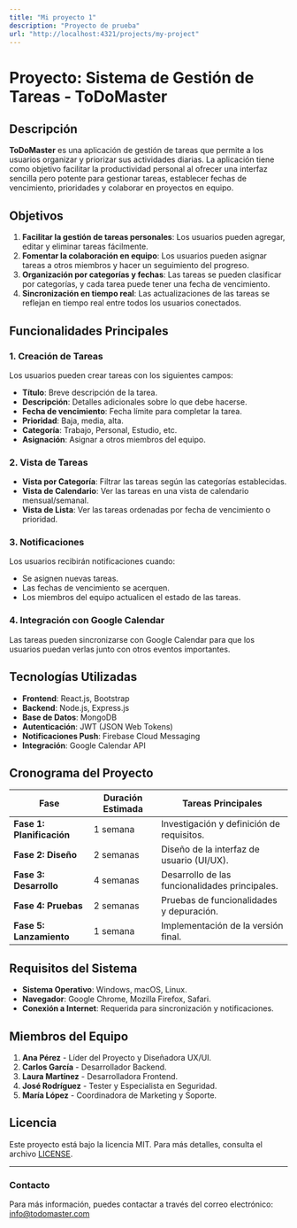 ```yaml
---
title: "Mi proyecto 1"
description: "Proyecto de prueba"
url: "http://localhost:4321/projects/my-project"
---
```



# Proyecto: Sistema de Gestión de Tareas - ToDoMaster

## Descripción
**ToDoMaster** es una aplicación de gestión de tareas que permite a los usuarios organizar y priorizar sus actividades diarias. La aplicación tiene como objetivo facilitar la productividad personal al ofrecer una interfaz sencilla pero potente para gestionar tareas, establecer fechas de vencimiento, prioridades y colaborar en proyectos en equipo.

## Objetivos
1. **Facilitar la gestión de tareas personales**: Los usuarios pueden agregar, editar y eliminar tareas fácilmente.
2. **Fomentar la colaboración en equipo**: Los usuarios pueden asignar tareas a otros miembros y hacer un seguimiento del progreso.
3. **Organización por categorías y fechas**: Las tareas se pueden clasificar por categorías, y cada tarea puede tener una fecha de vencimiento.
4. **Sincronización en tiempo real**: Las actualizaciones de las tareas se reflejan en tiempo real entre todos los usuarios conectados.

## Funcionalidades Principales
### 1. Creación de Tareas
Los usuarios pueden crear tareas con los siguientes campos:
- **Título**: Breve descripción de la tarea.
- **Descripción**: Detalles adicionales sobre lo que debe hacerse.
- **Fecha de vencimiento**: Fecha límite para completar la tarea.
- **Prioridad**: Baja, media, alta.
- **Categoría**: Trabajo, Personal, Estudio, etc.
- **Asignación**: Asignar a otros miembros del equipo.

### 2. Vista de Tareas
- **Vista por Categoría**: Filtrar las tareas según las categorías establecidas.
- **Vista de Calendario**: Ver las tareas en una vista de calendario mensual/semanal.
- **Vista de Lista**: Ver las tareas ordenadas por fecha de vencimiento o prioridad.

### 3. Notificaciones
Los usuarios recibirán notificaciones cuando:
- Se asignen nuevas tareas.
- Las fechas de vencimiento se acerquen.
- Los miembros del equipo actualicen el estado de las tareas.

### 4. Integración con Google Calendar
Las tareas pueden sincronizarse con Google Calendar para que los usuarios puedan verlas junto con otros eventos importantes.

## Tecnologías Utilizadas
- **Frontend**: React.js, Bootstrap
- **Backend**: Node.js, Express.js
- **Base de Datos**: MongoDB
- **Autenticación**: JWT (JSON Web Tokens)
- **Notificaciones Push**: Firebase Cloud Messaging
- **Integración**: Google Calendar API

## Cronograma del Proyecto

| Fase                     | Duración Estimada | Tareas Principales                             |
|--------------------------|-------------------|------------------------------------------------|
| **Fase 1: Planificación** | 1 semana          | Investigación y definición de requisitos.      |
| **Fase 2: Diseño**        | 2 semanas         | Diseño de la interfaz de usuario (UI/UX).      |
| **Fase 3: Desarrollo**    | 4 semanas         | Desarrollo de las funcionalidades principales. |
| **Fase 4: Pruebas**       | 2 semanas         | Pruebas de funcionalidades y depuración.       |
| **Fase 5: Lanzamiento**   | 1 semana          | Implementación de la versión final.            |

## Requisitos del Sistema
- **Sistema Operativo**: Windows, macOS, Linux.
- **Navegador**: Google Chrome, Mozilla Firefox, Safari.
- **Conexión a Internet**: Requerida para sincronización y notificaciones.

## Miembros del Equipo
1. **Ana Pérez** - Líder del Proyecto y Diseñadora UX/UI.
2. **Carlos García** - Desarrollador Backend.
3. **Laura Martínez** - Desarrolladora Frontend.
4. **José Rodríguez** - Tester y Especialista en Seguridad.
5. **María López** - Coordinadora de Marketing y Soporte.

## Licencia
Este proyecto está bajo la licencia MIT. Para más detalles, consulta el archivo [LICENSE](./LICENSE).

---

### Contacto
Para más información, puedes contactar a través del correo electrónico: info@todomaster.com
